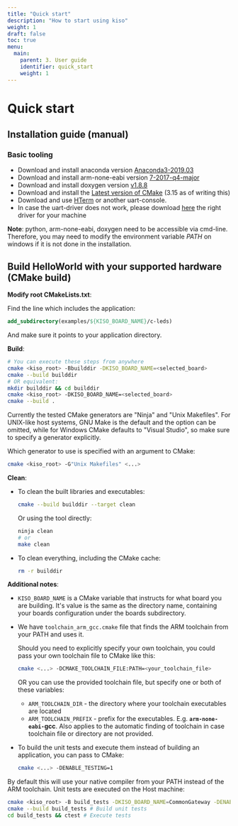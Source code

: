 ```yaml
---
title: "Quick start"
description: "How to start using kiso"
weight: 1
draft: false
toc: true
menu:
  main:
    parent: 3. User guide
    identifier: quick_start
    weight: 1
---
```


# Quick start

## Installation guide (manual) ##
### Basic tooling ###
* Download and install anaconda version [Anaconda3-2019.03](https://repo.continuum.io/archive/)
* Download and install arm-none-eabi version [7-2017-q4-major](https://developer.arm.com/tools-and-software/open-source-software/developer-tools/gnu-toolchain/gnu-rm/downloads)
* Download and install doxygen version [v1.8.8](https://sourceforge.net/projects/doxygen/files/rel-1.8.8/)
* Download and install the [Latest version of CMake](https://cmake.org/download) (3.15 as of writing this)
* Download and use [HTerm](https://www.heise.de/download/product/hterm-53283/download) or another uart-console.
* In case the uart-driver does not work, please download [here](https://www.ftdichip.com/Drivers/VCP.htm) the right driver for your machine

**Note**: python, arm-none-eabi, doxygen need to be accessible via cmd-line. Therefore, you may need to modify the environment variable *PATH* on windows if it is not done in the installation.

## Build HelloWorld with your supported hardware (CMake build) ##

**Modify root CMakeLists.txt**:

Find the line which includes the application:
```cmake
add_subdirectory(examples/${KISO_BOARD_NAME}/c-leds)
```
And make sure it points to your application directory.

**Build**:
```bash
# You can execute these steps from anywhere
cmake <kiso_root> -Bbuilddir -DKISO_BOARD_NAME=<selected_board>
cmake --build builddir
# OR equivalent:
mkdir builddir && cd builddir
cmake <kiso_root> -DKISO_BOARD_NAME=<selected_board>
cmake --build .
```
Currently the tested CMake generators are "Ninja" and "Unix Makefiles". For UNIX-like host systems, GNU Make is the default and the option can be omitted, while for Windows CMake defaults to "Visual Studio", so make sure to specify a generator explicitly.

Which generator to use is specified with an argument to CMake:
```bash
cmake <kiso_root> -G"Unix Makefiles" <...>
```

**Clean**:

- To clean the built libraries and executables:
  ```bash
  cmake --build builddir --target clean
  ```
  Or using the tool directly:
  ```bash
  ninja clean
  # or
  make clean
  ```

- To clean everything, including the CMake cache:
  ```bash
  rm -r builddir
  ```

**Additional notes**:

- `KISO_BOARD_NAME` is a CMake variable that instructs for what board you are building. It's value is the same as the directory name, containing your boards configuration under the boards subdirectory.

- We have `toolchain_arm_gcc.cmake` file that finds the ARM toolchain from your PATH and uses it.

  Should you need to explicitly specify your own toolchain, you could pass your own toolchain file to CMake like this:
  ```bash
  cmake <...> -DCMAKE_TOOLCHAIN_FILE:PATH=<your_toolchain_file>
  ```
  OR you can use the provided toolchain file, but specify one or both of these variables:
  - `ARM_TOOLCHAIN_DIR` - the directory where your toolchain executables are located
  - `ARM_TOOLCHAIN_PREFIX` - prefix for the executables. E.g. **`arm-none-eabi-`gcc**. Also applies to the automatic finding of toolchain in case toolchain file or directory are not provided.

- To build the unit tests and execute them instead of building an application, you can pass to CMake:
  ```bash
  cmake <...> -DENABLE_TESTING=1
  ```
By default this will use your native compiler from your PATH instead of the ARM toolchain. Unit tests are executed on the Host machine:
```bash
cmake <kiso_root> -B build_tests -DKISO_BOARD_NAME=CommonGateway -DENABLE_TESTING=1 # Generate for testing
cmake --build build_tests # Build unit tests
cd build_tests && ctest # Execute tests
```
